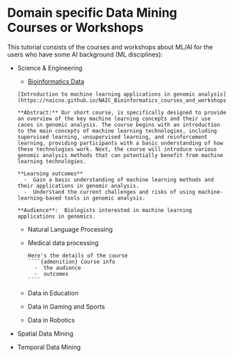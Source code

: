 # Domain specific Data Mining Courses or Workshops


This tutorial consists of the courses and workshops about ML/AI for the users who have some AI background (ML disciplines):

- Science & Engineering

  - [Bioinformatics Data](https://naicno.github.io/NAIC_Bioinformatics_courses_and_workshops/index.html)
 
  ```{admonition} Bioinformatics Data
  [Introduction to machine learning applications in genomic analysis](https://naicno.github.io/NAIC_Bioinformatics_courses_and_workshops/index.html)

  **Abstract:** Our short course, is specifically designed to provide an overview of the key machine learning concepts and their use cases in genomic analysis. The course begins with an introduction to the main concepts of machine learning technologies, including supervised learning, unsupervised learning, and reinforcement learning, providing participants with a basic understanding of how these technologies work. Next, the course will introduce various genomic analysis methods that can potentially benefit from machine learning technologies.
  
  **Learning outcomes**
    -  Gain a basic understanding of machine learning methods and their applications in genomic analysis.
    -  Understand the current challenges and risks of using machine-learning-based tools in genomic analysis.
  
  **Audience**:  Biologists interested in machine learning applications in genomics.

  ```
  
  - Natural Language Processing

  - Medical data processing
    
    `````{admonition} Abstract
    Here's the details of the course
    ````{admonition} Course info
      -  the audience
      -  outcomes
    ````
    `````
   

  - Data in Education

  - Data in Gaming and Sports

  - Data in Robotics



- Spatial Data Mining


- Temporal Data Mining
